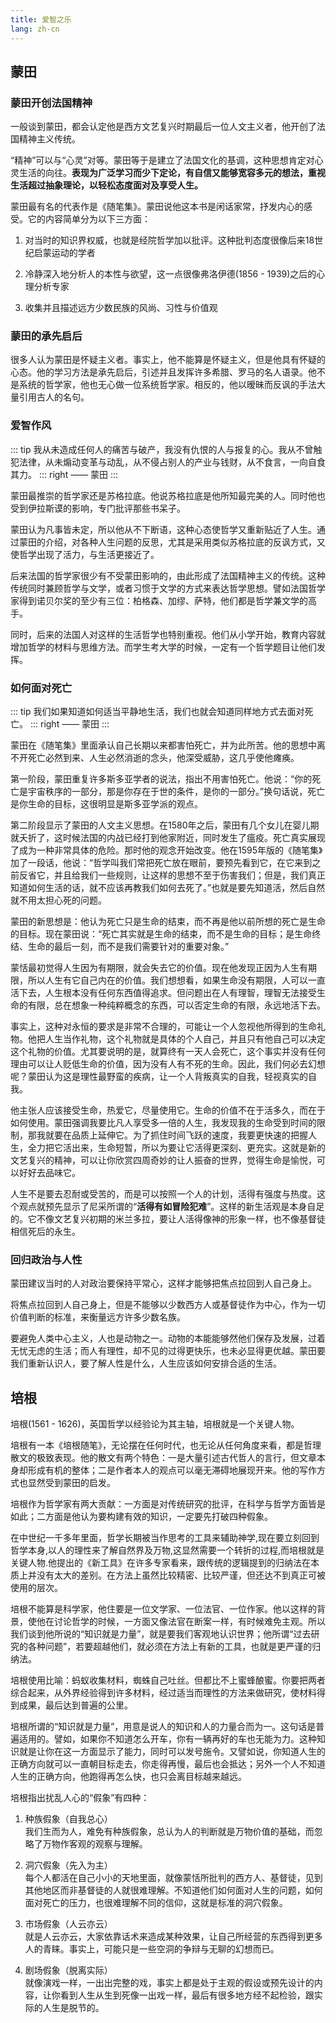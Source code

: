```yaml
---
title: 爱智之乐
lang: zh-cn
---
```


## 蒙田

### 蒙田开创法国精神

一般谈到蒙田，都会认定他是西方文艺复兴时期最后一位人文主义者，他开创了法国精神主义传统。

“精神”可以与“心灵”对等。蒙田等于是建立了法国文化的基调，这种思想肯定对心灵生活的向往。**表现为广泛学习而少下定论，有自信又能够宽容多元的想法，重视生活超过抽象理论，以轻松态度面对及享受人生。**

蒙田最有名的代表作是《随笔集》。蒙田说他这本书是闲话家常，抒发内心的感受。它的内容简单分为以下三方面：

1. 对当时的知识界权威，也就是经院哲学加以批评。这种批判态度很像后来18世纪启蒙运动的学者

2. 冷静深入地分析人的本性与欲望，这一点很像弗洛伊德(1856 - 1939)之后的心理分析专家

3. 收集并且描述远方少数民族的风尚、习性与价值观

### 蒙田的承先启后

很多人认为蒙田是怀疑主义者。事实上，他不能算是怀疑主义，但是他具有怀疑的心态。他的学习方法是承先启后，引述并且发挥许多希腊、罗马的名人语录。他不是系统的哲学家，他也无心做一位系统哲学家。相反的，他以暧昧而反讽的手法大量引用古人的名句。

### 爱智作风

::: tip
我从未造成任何人的痛苦与破产，我没有仇恨的人与报复的心。我从不曾触犯法律，从未煽动变革与动乱，从不侵占别人的产业与钱财，从不食言，一向自食其力。
::: right
—— 蒙田
:::

蒙田最推崇的哲学家还是苏格拉底。他说苏格拉底是他所知最完美的人。同时他也受到伊拉斯谟的影响，专门批评那些书呆子。

蒙田认为凡事皆未定，所以他从不下断语，这种心态使哲学又重新贴近了人生。通过蒙田的介绍，对各种人生问题的反思，尤其是采用类似苏格拉底的反讽方式，又使哲学出现了活力，与生活更接近了。

后来法国的哲学家很少有不受蒙田影响的，由此形成了法国精神主义的传统。这种传统同时兼顾哲学与文学，或者习惯于文学的方式来表达哲学思想。譬如法国哲学家得到诺贝尔奖的至少有三位：柏格森、加缪、萨特，他们都是哲学兼文学的高手。

同时，后来的法国人对这样的生活哲学也特别重视。他们从小学开始，教育内容就增加哲学的材料与思维方法。而学生考大学的时候，一定有一个哲学题目让他们发挥。

### 如何面对死亡

::: tip
我们如果知道如何适当平静地生活，我们也就会知道同样地方式去面对死亡。
::: right
—— 蒙田
:::

蒙田在《随笔集》里面承认自己长期以来都害怕死亡，并为此所苦。他的思想中离不开死亡必然到来、人生必然消逝的念头，他深受威胁，这几乎使他瘫痪。

第一阶段，蒙田重复许多斯多亚学者的说法，指出不用害怕死亡。他说：“你的死亡是宇宙秩序的一部分，那是你存在于世的条件，是你的一部分。”换句话说，死亡是你生命的目标，这很明显是斯多亚学派的观点。

第二阶段显示了蒙田的人文主义思想。在1580年之后，蒙田有几个女儿在婴儿期就夭折了，这时候法国的内战已经打到他家附近，同时发生了瘟疫。死亡真实展现了成为一种非常具体的危险。那时他的观念开始改变。他在1595年版的《随笔集》加了一段话，他说：“哲学叫我们常把死亡放在眼前，要预先看到它，在它来到之前反省它，并且给我们一些规则，让这样的思想不至于伤害我们；但是，我们真正知道如何生活的话，就不应该再教我们如何去死了。”也就是要先知道活，然后自然就不用太担心死的问题。

蒙田的新思想是：他认为死亡只是生命的结束，而不再是他以前所想的死亡是生命的目标。现在蒙田说：“死亡其实就是生命的结束，而不是生命的目标；是生命终结、生命的最后一刻，而不是我们需要针对的重要对象。”

蒙恬最初觉得人生因为有期限，就会失去它的价值。现在他发现正因为人生有期限，所以人生有它自己内在的价值。我们想想看，如果生命没有期限，人可以一直活下去，人生根本没有任何东西值得追求。但问题出在人有理智，理智无法接受生命的有限，总在想象一种纯粹概念的东西，可以否定生命的有限，永远地活下去。

事实上，这种对永恒的要求是非常不合理的，可能让一个人忽视他所得到的生命礼物。他把人生当作礼物，这个礼物就是具体的个人自己，并且只有他自己可以决定这个礼物的价值。尤其要说明的是，就算终有一天人会死亡，这个事实并没有任何理由可以让人贬低生命的价值，因为没有人有不死的生命。因此，我们何必去幻想呢？蒙田认为这是理性最野蛮的疾病，让一个人背叛真实的自我，轻视真实的自我。

他主张人应该接受生命，热爱它，尽量使用它。生命的价值不在于活多久，而在于如何使用。蒙田强调我要比凡人享受多一倍的人生，我发现我的生命受到时间的限制，那我就要在品质上延伸它。为了抓住时间飞跃的速度，我要更快速的把握人生，全力把它活出来，生命短暂，所以为要让它活得更深刻、更充实。这就是新的文艺复兴的精神，可以让你欣赏四周奇妙的让人振奋的世界，觉得生命是愉悦，可以好好去品味它。

人生不是要去忍耐或受苦的，而是可以按照一个人的计划，活得有强度与热度。这个观点就预先显示了尼采所谓的“**活得有如冒险犯难**”。这样的新生活观是本身自足的。它不像文艺复兴初期的米兰多拉，要让人活得像神的形象一样，也不像基督徒相信死后的永生。

### 回归政治与人性

蒙田建议当时的人对政治要保持平常心，这样才能够把焦点拉回到人自己身上。

将焦点拉回到人自己身上，但是不能够以少数西方人或基督徒作为中心，作为一切价值判断的标准，来衡量远方许多少数名族。

要避免人类中心主义，人也是动物之一。动物的本能能够然他们保存及发展，过着无忧无虑的生活；而人有理性，却不见的过得更快乐，也未必显得更优越。蒙田要我们重新认识人，要了解人性是什么，人生应该如何安排合适的生活。


## 培根

培根(1561 - 1626)，英国哲学以经验论为其主轴，培根就是一个关键人物。

培根有一本《培根随笔》，无论摆在任何时代，也无论从任何角度来看，都是哲理散文的极致表现。他的散文有两个特色：一是大量引述古代哲人的言行，但文章本身却形成有机的整体；二是作者本人的观点可以毫无滞碍地展现开来。他的写作方式也显然受到蒙田的启发。

培根作为哲学家有两大贡献：一方面是对传统研究的批评，在科学与哲学方面皆是如此；二方面是他认为要构建有效的知识，一定要先打破四种假象。

在中世纪一千多年里面，哲学长期被当作思考的工具来辅助神学,现在要立刻回到哲学本身,以人的理性来了解自然界及万物,这显然需要一个转折的过程,而培根就是关键人物.他提出的《新工具》在许多专家看来，跟传统的逻辑提到的归纳法在本质上并没有太大的差别。在方法上虽然比较精密、比较严谨，但还达不到真正可被使用的层次。

培根不能算是科学家，他住要是一位文学家、一位法官、一位作家。他以这样的背景，使他在讨论哲学的时候，一方面又像法官在断案一样，有时候难免主观。所以我们谈到他所说的“知识就是力量”，就是要我们客观地认识世界；他所谓“过去研究的各种问题”，若要超越他们，就必须在方法上有新的工具，也就是更严谨的归纳法。

培根使用比喻：蚂蚁收集材料，蜘蛛自己吐丝。但都比不上蜜蜂酿蜜。你要把两者综合起来，从外界经验得到许多材料，经过适当而理性的方法来做研究，使材料得到成果，最后达到普遍的公里。

培根所谓的“知识就是力量”，用意是说人的知识和人的力量合而为一。这句话是普遍适用的。譬如，如果你不知道怎么开车，你有一辆再好的车也无能为力。这种知识就是让你在这一方面显示了能力，同时可以发号施令。又譬如说，你知道人生的正确方向就可以一直朝目标走去，你走得再慢，最后也会抵达；另外一个人不知道人生的正确方向，他跑得再怎么快，也只会离目标越来越远。

培根指出扰乱人心的“假象”有四种：

1. 种族假象（自我总心）  
我们生而为人，难免有种族假象，总认为人的判断就是万物价值的基础，而忽略了万物作客观的观察与理解。

2. 洞穴假象（先入为主）  
每个人都活在自己小小的天地里面，就像蒙恬所批判的西方人、基督徒，见到其他地区而非基督徒的人就很难理解。不知道他们如何面对人生的问题，如何面对死亡的压力，也很难理解不同的信仰，这就是标准的洞穴假象。

3. 市场假象（人云亦云）  
就是人云亦云，大家依靠话术来造成某种效果，让自己所经营的东西得到更多人的青睐。事实上，可能只是一些空洞的争辩与无聊的幻想而已。

4. 剧场假象（脱离实际）  
就像演戏一样，一出出完整的戏，事实上都是处于主观的假设或预先设计的内容，让你看到人生从生到死像一出戏一样，最后有很多地方经不起检验，跟实际的人生是脱节的。
